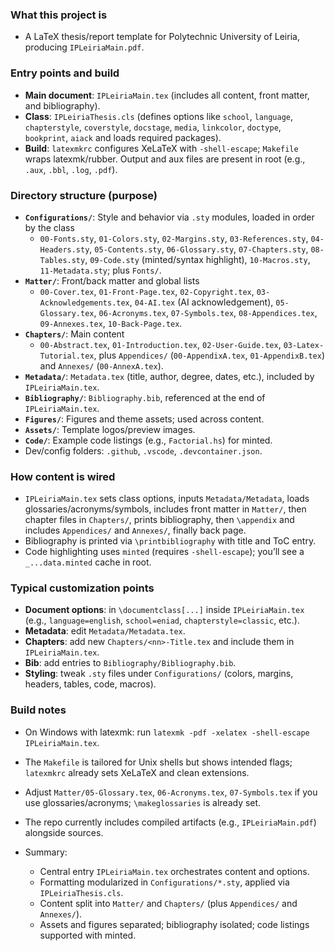 
### What this project is
- A LaTeX thesis/report template for Polytechnic University of Leiria, producing `IPLeiriaMain.pdf`.

### Entry points and build
- **Main document**: `IPLeiriaMain.tex` (includes all content, front matter, and bibliography).
- **Class**: `IPLeiriaThesis.cls` (defines options like `school`, `language`, `chapterstyle`, `coverstyle`, `docstage`, `media`, `linkcolor`, `doctype`, `bookprint`, `aiack` and loads required packages).
- **Build**: `latexmkrc` configures XeLaTeX with `-shell-escape`; `Makefile` wraps latexmk/rubber. Output and aux files are present in root (e.g., `.aux`, `.bbl`, `.log`, `.pdf`).

### Directory structure (purpose)
- **`Configurations/`**: Style and behavior via `.sty` modules, loaded in order by the class
  - `00-Fonts.sty`, `01-Colors.sty`, `02-Margins.sty`, `03-References.sty`, `04-Headers.sty`, `05-Contents.sty`, `06-Glossary.sty`, `07-Chapters.sty`, `08-Tables.sty`, `09-Code.sty` (minted/syntax highlight), `10-Macros.sty`, `11-Metadata.sty`; plus `Fonts/`.
- **`Matter/`**: Front/back matter and global lists
  - `00-Cover.tex`, `01-Front-Page.tex`, `02-Copyright.tex`, `03-Acknowledgements.tex`, `04-AI.tex` (AI acknowledgement), `05-Glossary.tex`, `06-Acronyms.tex`, `07-Symbols.tex`, `08-Appendices.tex`, `09-Annexes.tex`, `10-Back-Page.tex`.
- **`Chapters/`**: Main content
  - `00-Abstract.tex`, `01-Introduction.tex`, `02-User-Guide.tex`, `03-Latex-Tutorial.tex`, plus `Appendices/` (`00-AppendixA.tex`, `01-AppendixB.tex`) and `Annexes/` (`00-AnnexA.tex`).
- **`Metadata/`**: `Metadata.tex` (title, author, degree, dates, etc.), included by `IPLeiriaMain.tex`.
- **`Bibliography/`**: `Bibliography.bib`, referenced at the end of `IPLeiriaMain.tex`.
- **`Figures/`**: Figures and theme assets; used across content.
- **`Assets/`**: Template logos/preview images.
- **`Code/`**: Example code listings (e.g., `Factorial.hs`) for minted.
- Dev/config folders: `.github`, `.vscode`, `.devcontainer.json`.

### How content is wired
- `IPLeiriaMain.tex` sets class options, inputs `Metadata/Metadata`, loads glossaries/acronyms/symbols, includes front matter in `Matter/`, then chapter files in `Chapters/`, prints bibliography, then `\appendix` and includes `Appendices/` and `Annexes/`, finally back page.
- Bibliography is printed via `\printbibliography` with title and ToC entry.
- Code highlighting uses `minted` (requires `-shell-escape`); you’ll see a `_...data.minted` cache in root.

### Typical customization points
- **Document options**: in `\documentclass[...]` inside `IPLeiriaMain.tex` (e.g., `language=english`, `school=eniad`, `chapterstyle=classic`, etc.).
- **Metadata**: edit `Metadata/Metadata.tex`.
- **Chapters**: add new `Chapters/<nn>-Title.tex` and include them in `IPLeiriaMain.tex`.
- **Bib**: add entries to `Bibliography/Bibliography.bib`.
- **Styling**: tweak `.sty` files under `Configurations/` (colors, margins, headers, tables, code, macros).

### Build notes
- On Windows with latexmk: run `latexmk -pdf -xelatex -shell-escape IPLeiriaMain.tex`.
- The `Makefile` is tailored for Unix shells but shows intended flags; `latexmkrc` already sets XeLaTeX and clean extensions.

- Adjust `Matter/05-Glossary.tex`, `06-Acronyms.tex`, `07-Symbols.tex` if you use glossaries/acronyms; `\makeglossaries` is already set.

- The repo currently includes compiled artifacts (e.g., `IPLeiriaMain.pdf`) alongside sources.

- Summary:
  - Central entry `IPLeiriaMain.tex` orchestrates content and options.
  - Formatting modularized in `Configurations/*.sty`, applied via `IPLeiriaThesis.cls`.
  - Content split into `Matter/` and `Chapters/` (plus `Appendices/` and `Annexes/`).
  - Assets and figures separated; bibliography isolated; code listings supported with minted.